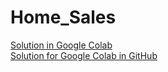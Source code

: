 # Home_Sales  
  
[Solution in Google Colab](https://drive.google.com/file/d/1xArADefWLbCZG3-Fm0D-e6OJaqsc5Y2b/view?usp=sharing)  
[Solution for Google Colab in GitHub](Home_Sales.ipynb)  